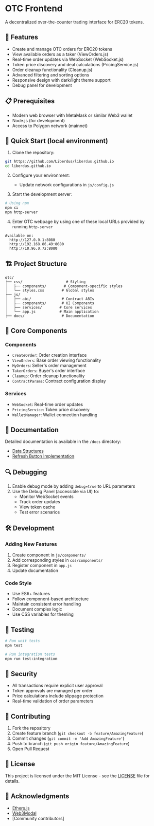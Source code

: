 # OTC Frontend

A decentralized over-the-counter trading interface for ERC20 tokens.

## 🌟 Features

- Create and manage OTC orders for ERC20 tokens
- View available orders as a taker (ViewOrders.js)
- Real-time order updates via WebSocket (WebSocket.js)
- Token price discovery and deal calculations (PricingService.js)
- Order cleanup functionality (Cleanup.js)
- Advanced filtering and sorting options 
- Responsive design with dark/light theme support
- Debug panel for development

## 📋 Prerequisites

- Modern web browser with MetaMask or similar Web3 wallet
- Node.js (for development)
- Access to Polygon network (mainnet)

## 🚀 Quick Start (local environment)

1. Clone the repository:
```bash
git https://github.com/Liberdus/liberdus.github.io
cd liberdus.github.io
```

2. Configure your environment:
   - Update network configurations in `js/config.js`

3. Start the development server:
```bash
# Using npm
npm ci
npm http-server
```

4. Enter OTC webpage by using one of these local URLs provided by running `http-server`
```
Available on:
  http://127.0.0.1:8080
  http://192.168.86.49:8080
  http://10.96.0.72:8080
```

## 🏗️ Project Structure

```
otc/
├── css/                    # Styling
│   ├── components/        # Component-specific styles
│   └── styles.css        # Global styles
├── js/
│   ├── abi/              # Contract ABIs
│   ├── components/       # UI Components
│   ├── services/        # Core services
│   └── app.js           # Main application
├── docs/                 # Documentation
```

## 🔧 Core Components

### Components
- `CreateOrder`: Order creation interface
- `ViewOrders`: Base order viewing functionality
- `MyOrders`: Seller's order management
- `TakerOrders`: Buyer's order interface
- `Cleanup`: Order cleanup functionality
- `ContractParams`: Contract configuration display

### Services
- `WebSocket`: Real-time order updates
- `PricingService`: Token price discovery
- `WalletManager`: Wallet connection handling

## 📖 Documentation

Detailed documentation is available in the `/docs` directory:
- [Data Structures](docs/data-structures.md)
- [Refresh Button Implementation](docs/refresh-button.md)

## 🔍 Debugging

1. Enable debug mode by adding `debug=true` to URL parameters
2. Use the Debug Panel (accessible via UI) to:
   - Monitor WebSocket events
   - Track order updates
   - View token cache
   - Test error scenarios

## 🛠️ Development

### Adding New Features

1. Create component in `js/components/`
2. Add corresponding styles in `css/components/`
3. Register component in `app.js`
4. Update documentation

### Code Style
- Use ES6+ features
- Follow component-based architecture
- Maintain consistent error handling
- Document complex logic
- Use CSS variables for theming

## 🧪 Testing

```bash
# Run unit tests
npm test

# Run integration tests
npm run test:integration
```

## 🔐 Security

- All transactions require explicit user approval
- Token approvals are managed per order
- Price calculations include slippage protection
- Real-time validation of order parameters

## 🤝 Contributing

1. Fork the repository
2. Create feature branch (`git checkout -b feature/AmazingFeature`)
3. Commit changes (`git commit -m 'Add AmazingFeature'`)
4. Push to branch (`git push origin feature/AmazingFeature`)
5. Open Pull Request

## 📄 License

This project is licensed under the MIT License - see the [LICENSE](LICENSE) file for details.

## 🙏 Acknowledgments

- [Ethers.js](https://docs.ethers.io/v5/)
- [Web3Modal](https://github.com/Web3Modal/web3modal)
- [Community contributors]



